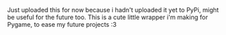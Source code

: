Just uploaded this for now because i hadn't uploaded it yet to PyPi, might be useful for the future too.
This is a cute little wrapper i'm making for Pygame, to ease my future projects :3